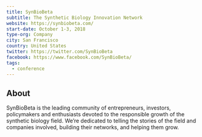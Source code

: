 ```yaml
---
title: SynBioBeta
subtitle: The Synthetic Biology Innovation Network
website: https://synbiobeta.com/ 
start-date: October 1-3, 2018
type-org: Company
city: San Francisco
country: United States
twitter: https://twitter.com/SynBioBeta 
facebook: https://www.facebook.com/SynBioBeta/  
tags:
  - conference
---
```


## About
SynBioBeta is the leading community of entrepreneurs, investors, policymakers and enthusiasts devoted to the responsible growth of the synthetic biology field. We’re dedicated to telling the stories of the field and companies involved, building their networks, and helping them grow.
